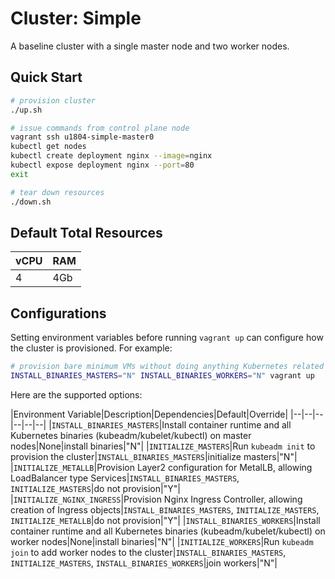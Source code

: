 # Cluster: Simple

A baseline cluster with a single master node and two worker nodes.

## Quick Start

```sh
# provision cluster
./up.sh

# issue commands from control plane node
vagrant ssh u1804-simple-master0
kubectl get nodes
kubectl create deployment nginx --image=nginx
kubectl expose deployment nginx --port=80
exit

# tear down resources
./down.sh
```

## Default Total Resources

|vCPU|RAM|
|--|--|
|4|4Gb|

## Configurations

Setting environment variables before running `vagrant up` can configure how the
cluster is provisioned. For example:

```sh
# provision bare minimum VMs without doing anything Kubernetes related
INSTALL_BINARIES_MASTERS="N" INSTALL_BINARIES_WORKERS="N" vagrant up
```

Here are the supported options:

|Environment Variable|Description|Dependencies|Default|Override|
|--|--|--|--|--|--|
|`INSTALL_BINARIES_MASTERS`|Install container runtime and all Kubernetes binaries (kubeadm/kubelet/kubectl) on master nodes|None|install binaries|"N"|
|`INITIALIZE_MASTERS`|Run `kubeadm init` to provision the cluster|`INSTALL_BINARIES_MASTERS`|initialize masters|"N"|
|`INITIALIZE_METALLB`|Provision Layer2 configuration for MetalLB, allowing LoadBalancer type Services|`INSTALL_BINARIES_MASTERS`, `INITIALIZE_MASTERS`|do not provision|"Y"|
|`INITIALIZE_NGINX_INGRESS`|Provision Nginx Ingress Controller, allowing creation of Ingress objects|`INSTALL_BINARIES_MASTERS`, `INITIALIZE_MASTERS`, `INITIALIZE_METALLB`|do not provision|"Y"|
|`INSTALL_BINARIES_WORKERS`|Install container runtime and all Kubernetes binaries (kubeadm/kubelet/kubectl) on worker nodes|None|install binaries|"N"|
|`INITIALIZE_WORKERS`|Run `kubeadm join` to add worker nodes to the cluster|`INSTALL_BINARIES_MASTERS`, `INITIALIZE_MASTERS`, `INSTALL_BINARIES_WORKERS`|join workers|"N"|

